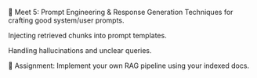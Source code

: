 🧠 Meet 5: Prompt Engineering & Response Generation
Techniques for crafting good system/user prompts.

Injecting retrieved chunks into prompt templates.

Handling hallucinations and unclear queries.

📘 Assignment: Implement your own RAG pipeline using your indexed docs.


